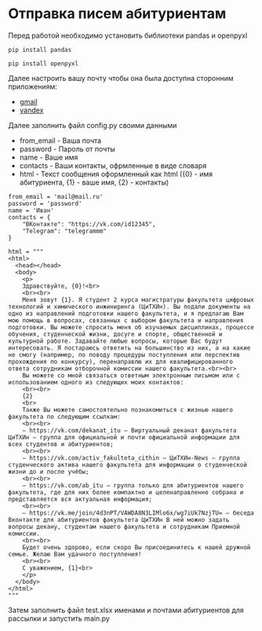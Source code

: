 # Отправка писем абитуриентам

Перед работой необходимо установить библиотеки pandas и openpyxl
```
pip install pandas
```
```
pip install openpyxl
```
Далее настроить вашу почту чтобы она была доступна сторонним приложениям:
- [gmail](https://myaccount.google.com/lesssecureapps?pli=1&rapt=AEjHL4PU4xxc6qosaB2Oeyp8dRfCuA1WWiYHAA6GjGQxnEAJyHP8YLVni0Jm10dX-X7aX7vZWbNv2l79HbgHJLNDLCrdtKuF8g)
- [yandex](https://yandex.ru/support/mail/mail-clients/others.html#smtpsetting)

Далее заполнить файл config.py своими данными
- from_email - Ваша почта
- password - Пароль от почты
- name - Ваше имя
- contacts - Ваши контакты, офрмленные в виде словаря
- html - Текст сообщения оформленный как html ({0} - имя абитуриента, {1} - ваше имя, {2} - контакты)
```
from_email = 'mail@mail.ru'
password = 'password'
name = 'Иван'
contacts = {
    "ВКонтакте": "https://vk.com/id12345",
    "Telegram": "telegrammm"
}

html = """
<html>
  <head></head>
  <body>
    <p>   
    Здравствуйте, {0}!<br>
    <br><br>
    Меня зовут {1}. Я студент 2 курса магистратуры факультета цифровых технологий и химического инжиниринга (ЦиТХИн). Вы подали документы на одно из направлений подготовки нашего факультета, и я предлагаю Вам мою помощь в вопросах, связанных с выбором факультета и направления подготовки. Вы можете спросить меня об изучаемых дисциплинах, процессе обучения, студенческой жизни, досуге и спорте, общественной и культурной работе. Задавайте любые вопросы, которые Вас будут интересовать. Я постараюсь ответить на большинство из них, а на какие не смогу (например, по поводу процедуры поступления или перспектив прохождения по конкурсу), перенаправлю их для квалифицированного ответа сотрудникам отборочной комиссии нашего факультета.<br><br>
    Вы можете со мной связаться ответным электронным письмом или с использованием одного из следующих моих контактов:
    <br><br>
    {2}
    <br>
    Также Вы можете самостоятельно познакомиться с жизнью нашего факультета по следующим ссылкам:
    <br><br>
    – https://vk.com/dekanat_itu – Виртуальный деканат факультета ЦиТХИн – группа для официальной и почти официальной информации для всех студентов и абитуриентов;
    <br><br>
    – https://vk.com/activ_fakulteta_cithin – ЦиТХИн-News – группа студенческого актива нашего факультета для информации о студенческой жизни до и после учёбы;
    <br><br>
    – https://vk.com/ab_itu – группа только для абитуриентов нашего факультета, где для них более компактно и целенаправленно собрана и представляется вся актуальная информация;
    <br><br>
    – https://vk.me/join/4d3nPT/VAWDA8N3LIMlo6x/wg7iUk7NzjTU= – беседа Вконтакте для абитуриентов факультета ЦиТХИн В ней можно задать вопросы декану, студентам нашего факультета и сотрудникам Приемной комиссии.
    <br><br>
    Будет очень здорово, если скоро Вы присоединитесь к нашей дружной семье. Желаю Вам удачного поступления!
    <br><br>
    С уважением, {1}<br>
    </p>
  </body>
</html>
"""
```

Затем заполнить файл test.xlsx именами и почтами абитуриентов для рассылки и запустить main.py
